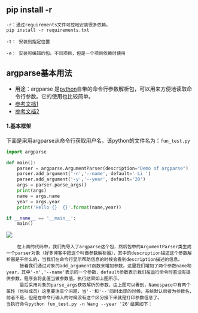 ## pip install -r

```
-r：通过requirements文件可控地安装很多依赖。
pip install -r requirements.txt

-t： 安装到指定位置

-e： 安装可编辑的包。不同项目，但是一个项目依赖时使用
```



## argparse基本用法

+ 用途：argparse 是[python](https://so.csdn.net/so/search?q=python&spm=1001.2101.3001.7020)自带的命令行参数解析包，可以用来方便地读取命令行参数。它的使用也比较简单。
+ [参考文档1](https://blog.csdn.net/yy_diego/article/details/82851661)
+ [参考文档2](https://docs.python.org/zh-cn/3/library/argparse.html)

#### 1.基本框架

下面是采用argparse从命令行获取用户名，该python的文件名为：`fun_test.py`

```python
import argparse

def main():
    parser = argparse.ArgumentParser(description="Demo of argparse")
    parser.add_argument('-n','--name', default=' Li ')
    parser.add_argument('-y','--year', default='20')
    args = parser.parse_args()
    print(args)
    name = args.name
    year = args.year
    print('Hello {}  {}'.format(name,year))

if __name__ == '__main__':
    main()
```

![](C:\Users\my\Desktop\mybook\图片\argparse.png)

```
	在上面的代码中，我们先导入了argparse这个包，然后包中的ArgumentParser类生成一个parser对象（好多博客中把这个叫做参数解析器），其中的description描述这个参数解析器是干什么的，当我们在命令行显示帮助信息的时候会看到description描述的信息。
     接着我们通过对象的add_argument函数来增加参数。这里我们增加了两个参数name和year，其中'-n','--name'表示同一个参数，default参数表示我们在运行命令时若没有提供参数，程序会将此值当做参数值。执行结果如上图所示。
     最后采用对象的parse_args获取解析的参数，由上图可以看到，Namespace中有两个属性（也叫成员）这里要注意个问题，当'-'和'--'同时出现的时候，系统默认后者为参数名，前者不是，但是在命令行输入的时候没有这个区分接下来就是打印参数信息了。
当执行命令python fun_test.py -n Wang --year '26'结果如下：
```

